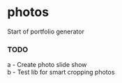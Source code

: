# photos
Start of portfolio generator

### TODO

a - Create photo slide show\
b - Test lib for smart cropping photos
